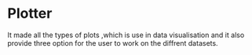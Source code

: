 # Plotter
It made all the types of plots ,which is use in data visualisation and it also provide three option for the user to work on the diffrent datasets.
